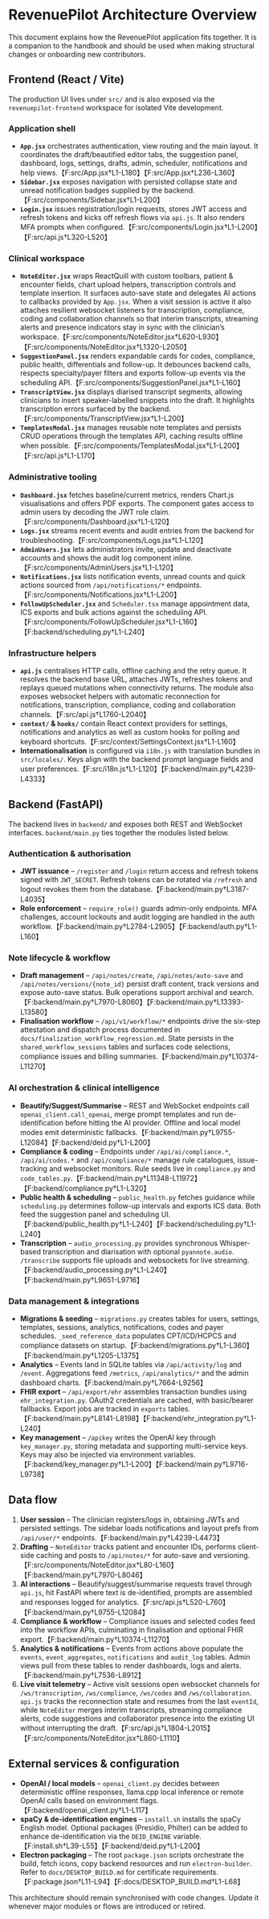 # RevenuePilot Architecture Overview

This document explains how the RevenuePilot application fits together. It
is a companion to the handbook and should be used when making structural
changes or onboarding new contributors.

## Frontend (React / Vite)

The production UI lives under `src/` and is also exposed via the
`revenuepilot-frontend` workspace for isolated Vite development.

### Application shell

- **`App.jsx`** orchestrates authentication, view routing and the main
  layout. It coordinates the draft/beautified editor tabs, the
  suggestion panel, dashboard, logs, settings, drafts, admin, scheduler,
  notifications and help views.【F:src/App.jsx†L1-L180】【F:src/App.jsx†L236-L360】
- **`Sidebar.jsx`** exposes navigation with persisted collapse state and
  unread notification badges supplied by the backend.【F:src/components/Sidebar.jsx†L1-L200】
- **`Login.jsx`** issues registration/login requests, stores JWT access
  and refresh tokens and kicks off refresh flows via `api.js`. It also
  renders MFA prompts when configured.【F:src/components/Login.jsx†L1-L200】【F:src/api.js†L320-L520】

### Clinical workspace

- **`NoteEditor.jsx`** wraps ReactQuill with custom toolbars, patient &
  encounter fields, chart upload helpers, transcription controls and
  template insertion. It surfaces auto-save state and delegates AI
  actions to callbacks provided by `App.jsx`. When a visit session is
  active it also attaches resilient websocket listeners for
  transcription, compliance, coding and collaboration channels so that
  interim transcripts, streaming alerts and presence indicators stay in
  sync with the clinician’s workspace.【F:src/components/NoteEditor.jsx†L620-L930】【F:src/components/NoteEditor.jsx†L1320-L2050】
- **`SuggestionPanel.jsx`** renders expandable cards for codes,
  compliance, public health, differentials and follow-up. It debounces
  backend calls, respects specialty/payer filters and exports follow-up
  events via the scheduling API.【F:src/components/SuggestionPanel.jsx†L1-L160】
- **`TranscriptView.jsx`** displays diarised transcript segments,
  allowing clinicians to insert speaker-labelled snippets into the
  draft. It highlights transcription errors surfaced by the backend.【F:src/components/TranscriptView.jsx†L1-L200】
- **`TemplatesModal.jsx`** manages reusable note templates and persists
  CRUD operations through the templates API, caching results offline when
  possible.【F:src/components/TemplatesModal.jsx†L1-L200】【F:src/api.js†L1-L170】

### Administrative tooling

- **`Dashboard.jsx`** fetches baseline/current metrics, renders Chart.js
  visualisations and offers PDF exports. The component gates access to
  admin users by decoding the JWT role claim.【F:src/components/Dashboard.jsx†L1-L120】
- **`Logs.jsx`** streams recent events and audit entries from the backend
  for troubleshooting.【F:src/components/Logs.jsx†L1-L120】
- **`AdminUsers.jsx`** lets administrators invite, update and deactivate
  accounts and shows the audit log component inline.【F:src/components/AdminUsers.jsx†L1-L120】
- **`Notifications.jsx`** lists notification events, unread counts and
  quick actions sourced from `/api/notifications/*` endpoints.【F:src/components/Notifications.jsx†L1-L200】
- **`FollowUpScheduler.jsx`** and `Scheduler.tsx` manage appointment data,
  ICS exports and bulk actions against the scheduling API.【F:src/components/FollowUpScheduler.jsx†L1-L160】【F:backend/scheduling.py†L1-L240】

### Infrastructure helpers

- **`api.js`** centralises HTTP calls, offline caching and the retry
  queue. It resolves the backend base URL, attaches JWTs, refreshes
  tokens and replays queued mutations when connectivity returns. The
  module also exposes websocket helpers with automatic reconnection for
  notifications, transcription, compliance, coding and collaboration
  channels.【F:src/api.js†L1760-L2040】
- **`context/` & `hooks/`** contain React context providers for settings,
  notifications and analytics as well as custom hooks for polling and
  keyboard shortcuts.【F:src/context/SettingsContext.jsx†L1-L160】
- **Internationalisation** is configured via `i18n.js` with translation
  bundles in `src/locales/`. Keys align with the backend prompt language
  fields and user preferences.【F:src/i18n.js†L1-L120】【F:backend/main.py†L4239-L4333】

## Backend (FastAPI)

The backend lives in `backend/` and exposes both REST and WebSocket
interfaces. `backend/main.py` ties together the modules listed below.

### Authentication & authorisation

- **JWT issuance** – `/register` and `/login` return access and refresh
  tokens signed with `JWT_SECRET`. Refresh tokens can be rotated via
  `/refresh` and logout revokes them from the database.【F:backend/main.py†L3187-L4035】
- **Role enforcement** – `require_role()` guards admin-only endpoints.
  MFA challenges, account lockouts and audit logging are handled in the
  auth workflow.【F:backend/main.py†L2784-L2905】【F:backend/auth.py†L1-L160】

### Note lifecycle & workflow

- **Draft management** – `/api/notes/create`, `/api/notes/auto-save` and
  `/api/notes/versions/{note_id}` persist draft content, track versions
  and expose auto-save status. Bulk operations support archival and
  search.【F:backend/main.py†L7970-L8060】【F:backend/main.py†L13393-L13580】
- **Finalisation workflow** – `/api/v1/workflow/*` endpoints drive the
  six-step attestation and dispatch process documented in
  `docs/finalization_workflow_regression.md`. State persists in the
  `shared_workflow_sessions` tables and surfaces code selections,
  compliance issues and billing summaries.【F:backend/main.py†L10374-L11270】

### AI orchestration & clinical intelligence

- **Beautify/Suggest/Summarise** – REST and WebSocket endpoints call
  `openai_client.call_openai`, merge prompt templates and run
  de-identification before hitting the AI provider. Offline and local
  model modes emit deterministic fallbacks.【F:backend/main.py†L9755-L12084】【F:backend/deid.py†L1-L200】
- **Compliance & coding** – Endpoints under `/api/ai/compliance.*`,
  `/api/ai/codes.*` and `/api/compliance/*` manage rule catalogues,
  issue-tracking and websocket monitors. Rule seeds live in
  `compliance.py` and `code_tables.py`.【F:backend/main.py†L11348-L11972】【F:backend/compliance.py†L1-L320】
- **Public health & scheduling** – `public_health.py` fetches guidance
  while `scheduling.py` determines follow-up intervals and exports ICS
  data. Both feed the suggestion panel and scheduling UI.【F:backend/public_health.py†L1-L240】【F:backend/scheduling.py†L1-L240】
- **Transcription** – `audio_processing.py` provides synchronous
  Whisper-based transcription and diarisation with optional
  `pyannote.audio`. `/transcribe` supports file uploads and websockets for
  live streaming.【F:backend/audio_processing.py†L1-L240】【F:backend/main.py†L9651-L9716】

### Data management & integrations

- **Migrations & seeding** – `migrations.py` creates tables for users,
  settings, templates, sessions, analytics, notifications, codes and
  payer schedules. `_seed_reference_data` populates CPT/ICD/HCPCS and
  compliance datasets on startup.【F:backend/migrations.py†L1-L360】【F:backend/main.py†L1205-L1375】
- **Analytics** – Events land in SQLite tables via `/api/activity/log`
  and `/event`. Aggregations feed `/metrics`, `/api/analytics/*` and the
  admin dashboard charts.【F:backend/main.py†L7664-L9256】
- **FHIR export** – `/api/export/ehr` assembles transaction bundles using
  `ehr_integration.py`. OAuth2 credentials are cached, with basic/bearer
  fallbacks. Export jobs are tracked in `exports` tables.【F:backend/main.py†L8141-L8198】【F:backend/ehr_integration.py†L1-L240】
- **Key management** – `/apikey` writes the OpenAI key through
  `key_manager.py`, storing metadata and supporting multi-service keys.
  Keys may also be injected via environment variables.【F:backend/key_manager.py†L1-L200】【F:backend/main.py†L9716-L9738】

## Data flow

1. **User session** – The clinician registers/logs in, obtaining JWTs and
   persisted settings. The sidebar loads notifications and layout prefs
   from `/api/user/*` endpoints.【F:backend/main.py†L4239-L4473】
2. **Drafting** – `NoteEditor` tracks patient and encounter IDs, performs
   client-side caching and posts to `/api/notes/*` for auto-save and
   versioning.【F:src/components/NoteEditor.jsx†L80-L160】【F:backend/main.py†L7970-L8046】
3. **AI interactions** – Beautify/suggest/summarise requests travel
   through `api.js`, hit FastAPI where text is de-identified, prompts are
   assembled and responses logged for analytics.【F:src/api.js†L520-L760】【F:backend/main.py†L9755-L12084】
 4. **Compliance & workflow** – Compliance issues and selected codes feed
   into the workflow APIs, culminating in finalisation and optional FHIR
   export.【F:backend/main.py†L10374-L11270】
 5. **Analytics & notifications** – Events from actions above populate the
   `events`, `event_aggregates`, `notifications` and `audit_log` tables.
   Admin views pull from these tables to render dashboards, logs and
   alerts.【F:backend/main.py†L7536-L8912】
  6. **Live visit telemetry** – Active visit sessions open websocket
     channels for `/ws/transcription`, `/ws/compliance`, `/ws/codes` and
     `/ws/collaboration`. `api.js` tracks the reconnection state and
     resumes from the last `eventId`, while `NoteEditor` merges interim
     transcripts, streaming compliance alerts, code suggestions and
     collaborator presence into the existing UI without interrupting the
     draft.【F:src/api.js†L1804-L2015】【F:src/components/NoteEditor.jsx†L860-L1110】

## External services & configuration

- **OpenAI / local models** – `openai_client.py` decides between
  deterministic offline responses, llama.cpp local inference or remote
  OpenAI calls based on environment flags.【F:backend/openai_client.py†L1-L117】
- **spaCy & de-identification engines** – `install.sh` installs the spaCy
  English model. Optional packages (Presidio, Philter) can be added to
  enhance de-identification via the `DEID_ENGINE` variable.【F:install.sh†L39-L55】【F:backend/deid.py†L1-L200】
- **Electron packaging** – The root `package.json` scripts orchestrate
  the build, fetch icons, copy backend resources and run
  `electron-builder`. Refer to `docs/DESKTOP_BUILD.md` for certificate
  requirements.【F:package.json†L11-L94】【F:docs/DESKTOP_BUILD.md†L1-L68】

This architecture should remain synchronised with code changes. Update it
whenever major modules or flows are introduced or retired.
